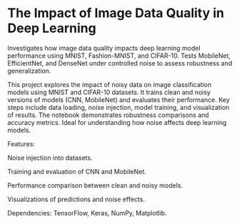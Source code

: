 # The Impact of Image Data Quality in Deep Learning
Investigates how image data quality impacts deep learning model performance using MNIST, Fashion-MNIST, and CIFAR-10. Tests MobileNet, EfficientNet, and DenseNet under controlled noise to assess robustness and generalization.

This project explores the impact of noisy data on image classification models using MNIST and CIFAR-10 datasets. It trains clean and noisy versions of models (CNN, MobileNet) and evaluates their performance. Key steps include data loading, noise injection, model training, and visualization of results. The notebook demonstrates robustness comparisons and accuracy metrics. Ideal for understanding how noise affects deep learning models.

Features:

Noise injection into datasets.

Training and evaluation of CNN and MobileNet.

Performance comparison between clean and noisy models.

Visualizations of predictions and noise effects.

Dependencies: TensorFlow, Keras, NumPy, Matplotlib.
